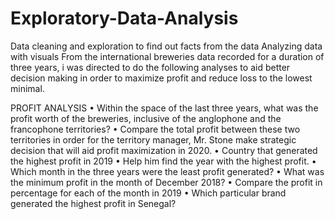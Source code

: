 # Exploratory-Data-Analysis
Data cleaning and exploration to find out facts from the data 
Analyzing data with visuals
From the international breweries data recorded for a duration of three years, i was directed to do the following analyses to aid better decision making in order to maximize profit and reduce loss to the lowest minimal. 

PROFIT ANALYSIS 
•	Within the space of the last three years, what was the profit worth of the breweries, inclusive of the anglophone and the francophone territories? 
•	Compare the total profit between these two territories in order for the territory manager, Mr. Stone make strategic decision that will aid profit maximization in 2020. 
•	Country that generated the highest profit in 2019 
•	Help him find the year with the highest profit. 
•	Which month in the three years were the least profit generated? 
•	What was the minimum profit in the month of December 2018? 
•	Compare the profit in percentage for each of the month in 2019 
•	Which particular brand generated the highest profit in Senegal? 
